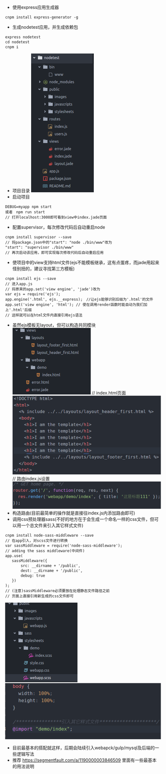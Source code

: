 - 使用express应用生成器
```
cnpm install express-generator -g
```
- 生成nodetest应用，并生成依赖包
```
express nodetest
cd nodetest
cnpm i
```
- 项目目录
![](public/images/1.png)
- 启动项目
```
DEBUG=myapp npm start
或者　npm run start
// 打开localhost:3000即可看到view中index.jade页面
```
- 配置supervisor，每次修改代码后自动重启node
```
cnpm install supervisor --save
// 将package.json中的"start": "node ./bin/www"改为
"start": "supervisor ./bin/www"
// 再次启动该应用，即可实现每次修改代码后自动重启应用
```
- 使项目中的view支持html文件(ejs不能模板继承，这有点蛋疼，而jade用起来怪别扭的，建议寻找第三方模板)
```
cnpm install ejs --save
// 进入app.js
// 将原来的app.set('view engine', 'jade')改为
var ejs = require('ejs');
app.engine('.html', ejs.__express);　//让ejs能够识别后缀为'.html'的文件
app.set('view engine', 'html'); // 使在调用render函数时能自动为我们加上'.html'后缀
// 这样就可以在html文件内直接引用ejs语法
```
- 虽然ejs模板无layout，但可以构造共同模块
![](public/images/2.png)
// index.html页面
![](public/images/3.png)
// 路由index.js设置
![](public/images/4.png)
- 构造路由(目前最简单的操作就是直接往index.js内添加路由即可)
- 调用css预处理器sass(不好的地方在于会生成一个命名一样的css文件，但可以用一个总文件来引入其它样式文件)
```
cnpm install node-sass-middleware --save
// 在app引入，对scss文件进行转换
var sassMiddleware = require('node-sass-middleware');
// adding the sass middleware(中间件)
app.use(
   sassMiddleware({
       src: __dirname + '/public',
       dest: __dirname + '/public',
       debug: true
   })
);
// (注意)sassMiddleware必须要放在处理静态文件路径之前
// 页面上直接引用新生成的css文件即可
```
![](public/images/6.png)
![](public/images/7.png)
- 目前最基本的搭配就这样，后期会陆续引入webapck/gulp/mysql及后端的一些逻辑写法
- 推荐 https://segmentfault.com/a/1190000003846509 里面有一些最基本的用法说明
